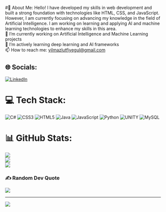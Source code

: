 #💫 About Me:
Hello! I have developed my skills in web development and built a strong foundation with technologies like HTML, CSS, and JavaScript. However, I am currently focusing on advancing my knowledge in the field of Artificial Intelligence. I am working on learning and applying AI and machine learning technologies to enhance my skills in this area.<br>🔭 I’m currently working on Artificial Intelligence and Machine Learning projects<br>🌱 I’m actively learning deep learning and AI frameworks<br>📫 How to reach me: yilmazlutfiyegul@gmail.com


## 🌐 Socials:
[![LinkedIn](https://img.shields.io/badge/LinkedIn-%230077B5.svg?logo=linkedin&logoColor=white)](https://linkedin.com/in/https://www.linkedin.com/in/lütfiyegülyılmaz/) 

# 💻 Tech Stack:
![C#](https://img.shields.io/badge/c%23-%23239120.svg?style=flat&logo=c-sharp&logoColor=white) ![CSS3](https://img.shields.io/badge/css3-%231572B6.svg?style=flat&logo=css3&logoColor=white) ![HTML5](https://img.shields.io/badge/html5-%23E34F26.svg?style=flat&logo=html5&logoColor=white) ![Java](https://img.shields.io/badge/java-%23ED8B00.svg?style=flat&logo=java&logoColor=white) ![JavaScript](https://img.shields.io/badge/javascript-%23323330.svg?style=flat&logo=javascript&logoColor=%23F7DF1E) ![Python](https://img.shields.io/badge/python-3670A0?style=flat&logo=python&logoColor=ffdd54) ![UNITY](https://img.shields.io/badge/Unity-%2320232a.svg?style=flat&logo=unity&logoColor=white) ![MySQL](https://img.shields.io/badge/mysql-%2300f.svg?style=flat&logo=mysql&logoColor=white)
# 📊 GitHub Stats:
![](https://github-readme-stats.vercel.app/api?username=gulyilmazz&theme=radical&hide_border=false&include_all_commits=true&count_private=true)<br/>
![](https://github-readme-streak-stats.herokuapp.com/?user=gulyilmazz&theme=radical&hide_border=false)<br/>
![](https://github-readme-stats.vercel.app/api/top-langs/?username=gulyilmazz&theme=radical&hide_border=false&include_all_commits=true&count_private=true&layout=compact)

### ✍️ Random Dev Quote
![](https://quotes-github-readme.vercel.app/api?type=horizontal&theme=radical)

---
[![](https://visitcount.itsvg.in/api?id=gulyilmazz&icon=0&color=5)](https://visitcount.itsvg.in)

<!-- Proudly created with GPRM ( https://gprm.itsvg.in ) -->
